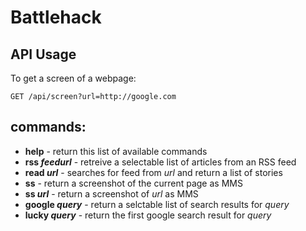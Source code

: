 # Battlehack

## API Usage

To get a screen of a webpage:

```
GET /api/screen?url=http://google.com
```

## commands: 

- **help** - return this list of available commands
- **rss _feedurl_** - retreive a selectable list of articles from an RSS feed
- **read _url_** - searches for feed from _url_ and return a list of stories
- **ss** - return a screenshot of the current page as MMS
- **ss _url_** - return a screenshot of _url_ as MMS
- **google _query_** - return a selctable list of search results for _query_
- **lucky _query_** - return the first google search result for _query_
